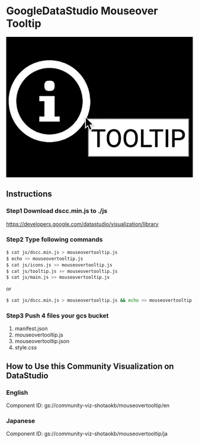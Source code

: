 # GoogleDataStudio Mouseover Tooltip

![Mouseover Tooltip Icon](https://raw.githubusercontent.com/shotaokb/MouseOverTooltip/master/mouseover_tooltip_icon.jpg)

## Instructions

### Step1 Download dscc.min.js to ./js
https://developers.google.com/datastudio/visualization/library

### Step2 Type following commands
```bash
$ cat js/dscc.min.js > mouseovertooltip.js
$ echo >> mouseovertooltip.js
$ cat js/icons.js >> mouseovertooltip.js
$ cat js/tooltip.js >> mouseovertooltip.js
$ cat js/main.js >> mouseovertooltip.js
```
or
```bash
$ cat js/dscc.min.js > mouseovertooltip.js && echo >> mouseovertooltip.js && cat js/icons.js >> mouseovertooltip.js && cat js/tooltip.js >> mouseovertooltip.js && cat js/main.js >> mouseovertooltip.js
```

### Step3 Push 4 files your gcs bucket
1. manifest.json
2. mouseovertooltip.js
3. mouseovertooltip.json
4. style.css

## How to Use this Community Visualization on DataStudio

### English
Component ID: gs://community-viz-shotaokb/mouseovertooltip/en

### Japanese
Component ID: gs://community-viz-shotaokb/mouseovertooltip/ja
